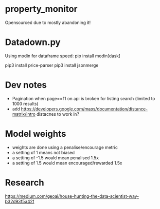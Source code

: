 # property_monitor

Opensourced due to mostly abandoning it!

# Datadown.py
Using modin for dataframe speed: pip install modin[dask]


pip3 install price-parser
pip3 install jsonmerge


# Dev notes
- Pagination when page==11 on api is broken for listing search (limited to 1000 results)
- add https://developers.google.com/maps/documentation/distance-matrix/intro distacnes to work in?

# Model weights
- weights are done using a penalise/encourage metric
- a setting of 1 means not biased
- a setting of -1.5 would mean penalised 1.5x 
- a setting of 1.5 would mean encouraged/rewarded 1.5x

# Research
https://medium.com/geoai/house-hunting-the-data-scientist-way-b32d93f5a42f
